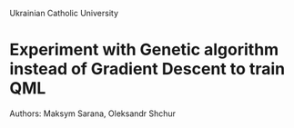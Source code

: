 Ukrainian Catholic University

# Experiment with Genetic algorithm instead of Gradient Descent to train QML


Authors: Maksym Sarana, Oleksandr Shchur

